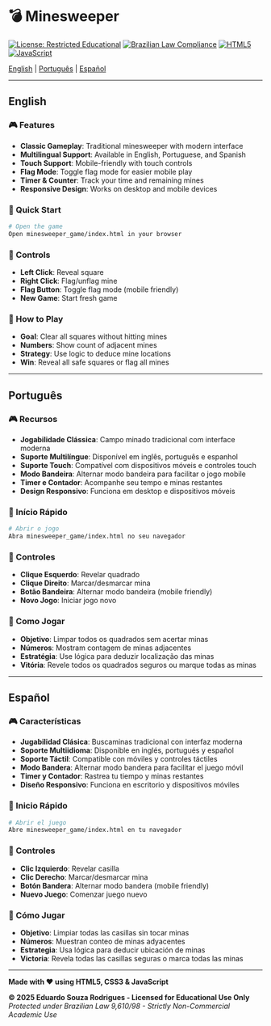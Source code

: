 # 💣 Minesweeper

[![License: Restricted Educational](https://img.shields.io/badge/License-Restricted_Educational-red.svg)](LICENSE)
[![Brazilian Law Compliance](https://img.shields.io/badge/Compliance-Brazilian_Law_9.610/98-blue)](https://www.planalto.gov.br/ccivil_03/leis/l9610.htm)
[![HTML5](https://img.shields.io/badge/HTML5-Web_Game-orange.svg)](https://developer.mozilla.org/en-US/docs/Web/HTML)
[![JavaScript](https://img.shields.io/badge/JavaScript-ES6%2B-yellow.svg)](https://javascript.info)

[English](#english) | [Português](#português) | [Español](#español)

---

<a id="english"></a>
## English

### 🎮 Features
- **Classic Gameplay**: Traditional minesweeper with modern interface
- **Multilingual Support**: Available in English, Portuguese, and Spanish
- **Touch Support**: Mobile-friendly with touch controls
- **Flag Mode**: Toggle flag mode for easier mobile play
- **Timer & Counter**: Track your time and remaining mines
- **Responsive Design**: Works on desktop and mobile devices

### 🚀 Quick Start
```bash
# Open the game
Open minesweeper_game/index.html in your browser
```

### 🎯 Controls
- **Left Click**: Reveal square
- **Right Click**: Flag/unflag mine
- **Flag Button**: Toggle flag mode (mobile friendly)
- **New Game**: Start fresh game

### 🧠 How to Play
- **Goal**: Clear all squares without hitting mines
- **Numbers**: Show count of adjacent mines
- **Strategy**: Use logic to deduce mine locations
- **Win**: Reveal all safe squares or flag all mines

---

<a id="português"></a>
## Português

### 🎮 Recursos
- **Jogabilidade Clássica**: Campo minado tradicional com interface moderna
- **Suporte Multilíngue**: Disponível em inglês, português e espanhol
- **Suporte Touch**: Compatível com dispositivos móveis e controles touch
- **Modo Bandeira**: Alternar modo bandeira para facilitar o jogo mobile
- **Timer e Contador**: Acompanhe seu tempo e minas restantes
- **Design Responsivo**: Funciona em desktop e dispositivos móveis

### 🚀 Início Rápido
```bash
# Abrir o jogo
Abra minesweeper_game/index.html no seu navegador
```

### 🎯 Controles
- **Clique Esquerdo**: Revelar quadrado
- **Clique Direito**: Marcar/desmarcar mina
- **Botão Bandeira**: Alternar modo bandeira (mobile friendly)
- **Novo Jogo**: Iniciar jogo novo

### 🧠 Como Jogar
- **Objetivo**: Limpar todos os quadrados sem acertar minas
- **Números**: Mostram contagem de minas adjacentes
- **Estratégia**: Use lógica para deduzir localização das minas
- **Vitória**: Revele todos os quadrados seguros ou marque todas as minas

---

<a id="español"></a>
## Español

### 🎮 Características
- **Jugabilidad Clásica**: Buscaminas tradicional con interfaz moderna
- **Soporte Multiidioma**: Disponible en inglés, portugués y español
- **Soporte Táctil**: Compatible con móviles y controles táctiles
- **Modo Bandera**: Alternar modo bandera para facilitar el juego móvil
- **Timer y Contador**: Rastrea tu tiempo y minas restantes
- **Diseño Responsivo**: Funciona en escritorio y dispositivos móviles

### 🚀 Inicio Rápido
```bash
# Abrir el juego
Abre minesweeper_game/index.html en tu navegador
```

### 🎯 Controles
- **Clic Izquierdo**: Revelar casilla
- **Clic Derecho**: Marcar/desmarcar mina
- **Botón Bandera**: Alternar modo bandera (mobile friendly)
- **Nuevo Juego**: Comenzar juego nuevo

### 🧠 Cómo Jugar
- **Objetivo**: Limpiar todas las casillas sin tocar minas
- **Números**: Muestran conteo de minas adyacentes
- **Estrategia**: Usa lógica para deducir ubicación de minas
- **Victoria**: Revela todas las casillas seguras o marca todas las minas

---

**Made with ❤️ using HTML5, CSS3 & JavaScript**

**© 2025 Eduardo Souza Rodrigues - Licensed for Educational Use Only**  
*Protected under Brazilian Law 9,610/98 - Strictly Non-Commercial Academic Use*